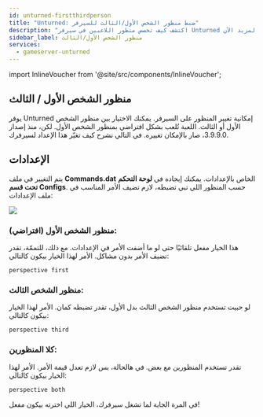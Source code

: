 ```yaml
---
id: unturned-firstthirdperson
title: "Unturned: ضبط منظور الشخص الأول/الثالث للسيرفر"
description: "اكتشف كيف تخصص منظور اللاعبين في سيرفر Unturned بين الشخص الأول، الثالث، أو كلاهما لتحسين تجربة اللعب → تعلّم المزيد الآن"
sidebar_label: منظور الشخص الأول/الثالث
services:
  - gameserver-unturned
---
```


import InlineVoucher from '@site/src/components/InlineVoucher';

<InlineVoucher />

## منظور الشخص الأول / الثالث

يوفر Unturned إمكانية تغيير المنظور على السيرفر. يمكنك الاختيار بين منظور الشخص الأول أو الثالث. اللعبة تُلعب بشكل افتراضي بمنظور الشخص الأول. لكن، منذ إصدار 3.9.9.0، صار بالإمكان تغييره. في التالي نشرح كيف تغيّر هذا الإعداد لسيرفرك.

## الإعدادات

يتم التغيير في ملف **Commands.dat** الخاص بالإعدادات. يمكنك إيجاده في **لوحة التحكم تحت قسم Configs**. حسب المنظور اللي تبي تضبطه، لازم تضيف الأمر المناسب في ملف الإعدادات:

![](https://screensaver01.zap-hosting.com/index.php/s/9mZyJKX6xCTeDeA/preview)

### منظور الشخص الأول (افتراضي):

هذا الخيار مفعل تلقائيًا حتى لو ما أضفت الأمر في الإعدادات. مع ذلك، للتممّة، تقدر تضيف الأمر بدون مشاكل. الأمر لهذا الخيار بيكون كالتالي:

```
perspective first
```

### منظور الشخص الثالث:

لو حبيت تستخدم منظور الشخص الثالث بدل الأول، تقدر تضبطه كمان. الأمر لهذا الخيار بيكون كالتالي:

```
perspective third
```

### كلا المنظورين:

تقدر تستخدم المنظورين مع بعض. في هالحالة، بس لازم تعدل قيمة الأمر. الأمر لهذا الخيار بيكون كالتالي:

```
perspective both
```

في المرة الجاية لما تشغل سيرفرك، الخيار اللي اخترته بيكون مفعل!

<InlineVoucher />